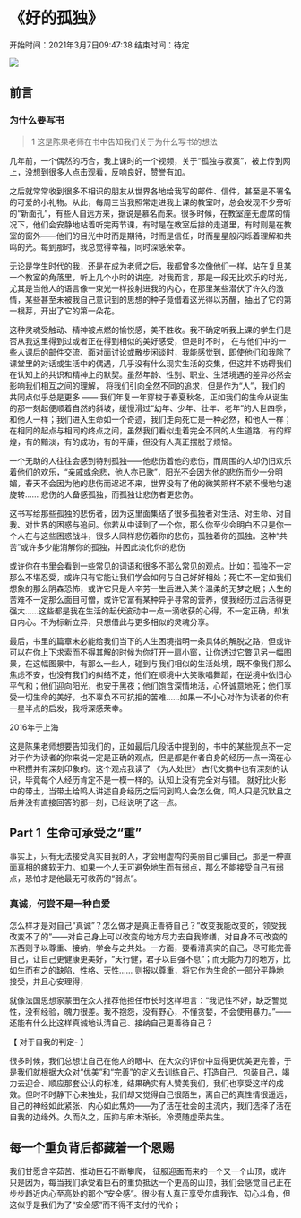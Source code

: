 # 《好的孤独》



开始时间：2021年3月7日09:47:38
结束时间：待定

![](assets/10002/06/01/03/01-1615081685720.png)

## 前言


### 为什么要写书

> 1 这是陈果老师在书中告知我们关于为什么写书的想法

几年前，一个偶然的巧合，我上课时的一个视频，关于“孤独与寂寞”，被上传到网上，没想到很多人点击观看，反响良好，赞誉有加。

之后就常常收到很多不相识的朋友从世界各地给我写的邮件、信件，甚至是不署名的可爱的小礼物。从此，每周三当我照常走进我上课的教室时，总会发现不少旁听的“新面孔”，有些人自远方来，据说是慕名而来。很多时候，在教室座无虚席的情况下，他们会安静地站着听完两节课，有时是在教室后排的走道里，有时则是在教室的窗外——他们的目光中时而是期待，时而是信任，时而星星般闪烁着理解和共鸣的光。每到那时，我总觉得幸福，同时深感荣幸。

无论是学生时代的我，还是在成为老师之后，我都曾多次像他们一样，站在复旦某一个教室的角落里，听上几个小时的讲座。对我而言，那是一段无比欢乐的时光，尤其是当他人的语言像一束光一样投射进我的内心，在那里某些潜伏了许久的激情，某些甚至未被我自己意识到的思想的种子竟借着这光得以苏醒，抽出了它的第一根芽，开出了它的第一朵花。

这种灵魂受触动、精神被点燃的愉悦感，美不胜收。我不确定听我上课的学生们是否从我这里得到过或者正在得到相似的美好感受，但是时不时，
在与他们中的一些人课后的邮件交流、面对面讨论或散步闲谈时，我能感觉到，即使他们和我除了课堂里的对话或生活中的偶遇，几乎没有什么现实生活的交集，但这并不妨碍我们在认知上的共识和精神上的默契。虽然年龄、性别、职业、生活境遇的差异必然会影响我们相互之间的理解，
将我们引向全然不同的追求，但是作为“人”，我们的共同点似乎总是更多 —— 我们年复一年穿梭于春夏秋冬，正如我们的生命从诞生的那一刻起便顺着自然的斜坡，缓慢滑过“幼年、少年、壮年、老年”的人世四季，和他人一样；我们进入生命如一个奇迹，我们走向死亡是一种必然，和他人一样；在相同的起点与相同的终点之间，虽然我们看似走着完全不同的人生道路，有的辉煌，有的黯淡，有的成功，有的平庸，但没有人真正摆脱了烦恼。


一个无助的人往往会感到特别孤独——他悲伤着他的悲伤，而周围的人却仍旧欢乐着他们的欢乐，“亲戚或余悲，他人亦已歌”，阳光不会因为他的悲伤而少一分明媚，春天不会因为他的悲伤而迟迟不来，世界没有了他的微笑照样不紧不慢地匀速旋转…… 悲伤的人备感孤独，而孤独让悲伤者更悲伤。



这书写给那些孤独的悲伤者，因为这里面集结了很多孤独者对生活、对生命、对自我、对世界的困惑与追问。你若从中读到了一个你，那么你至少会明白不只是你一个人在与这些困惑战斗，很多人同样悲伤着你的悲伤，孤独着你的孤独。这种“共苦”或许多少能消解你的孤独，并因此淡化你的悲伤
 


或许你在书里会看到一些常见的词语和很多不那么常见的观点。比如：孤独不一定那么不堪忍受，或许只有它能让我们学会如何与自己好好相处；死亡不一定如我们想象的那么阴森恐怖，或许它只是人辛劳一生后进入某个温柔的无梦之眠；人生的苦难不一定那么面目可憎，或许它富有某种异乎寻常的营养，使我经历过后活得更强大……这些都是我在生活的起伏波动中一点一滴收获的心得，不一定正确，却发自内心。不为标新立异，只想借此与更多相似的灵魂分享。

最后，书里的篇章未必能给我们当下的人生困境指明一条具体的解脱之路，但或许可以在你上下求索而不得其解的时候为你打开一扇小窗，让你透过它瞥见另一幅图景，在这幅图景中，有那么一些人，碰到与我们相似的生活处境，既不像我们那么焦虑不安，也没有我们的纠结不定，他们在顺境中大笑歌唱舞蹈，在逆境中依旧心平气和；他们迎向阳光，也安于黑夜；他们饱含深情地活，心怀诚意地死；他们享受一切生命的美好，也不辜负不可抗拒的苦难……如果一不小心对作为读者的你有一星半点的启发，我将深感荣幸。

2016年于上海 

这是陈果老师想要告知我们的，正如最后几段话中提到的，书中的某些观点不一定对于作为读者的你来说一定是正确的观点，但是都是作者自身的经历一点一滴在心中积攒并有深刻印象的。这个观点我读了 《为人处世》 古代文摘中也有深刻的认识，毕竟每个人经历肯定不是一模一样的。认知上没有完全对与错。
就好比火影中的带土，当带土给鸣人讲述自身经历之后问到鸣人会怎么做，鸣人只是沉默且之后并没有直接回答的那一刻，已经说明了这一点。


## Part 1  生命可承受之“重”


事实上，只有无法接受真实自我的人，才会用虚构的美丽自己骗自己，那是一种直面真相的瘫软无力。如果一个人无可避免地生而有弱点，那么不能接受自己有弱点，恐怕才是他最无可救药的“弱点”。


###  真诚，何尝不是一种自爱

怎么样才是对自己“真诚”？怎么做才是真正善待自己？“改变我能改变的，领受我改变不了的”——对自己身上可以改变的地方尽力去自我修缮，对自身不可改变的东西则予以尊重、接纳，学会与之共处。一方面，要看清真实的自己，尽可能完善自己，让自己更健康更美好，“天行健，君子以自强不息”；而无能为力的地方，比如生而有之的缺陷、性格、天性…… 则报以尊重，将它作为生命的一部分平静地接受，并且心安理得，


就像法国思想家蒙田在众人推荐他担任市长时这样坦言：“我记性不好，缺乏警觉性，没有经验，魄力很差。我不抱怨，没有野心，不懂贪婪，不会使用暴力。”——还能有什么比这样真诚地认清自己、接纳自己更善待自己？


【 对于自我的判定- 】

很多时候，我们总想让自己在他人的眼中、在大众的评价中显得更优美更完善，于是我们就根据大众对“优美”和“完善”的定义去训练自己、打造自己、包装自己，竭力去迎合、顺应那套公认的标准，结果确实有人赞美我们，我们也享受这样的成效。但时不时静下心来独处，我们却又觉得自己很陌生，离自己的真性情很遥远，自己的神经如此紧张、内心如此焦灼——为了活在社会的主流内，我们选择了活在自我的边缘外。久而久之，压抑与麻木渐长，冷漠随虚荣共生。



## 每一个重负背后都藏着一个恩赐

我们甘愿含辛茹苦、推动巨石不断攀爬，
征服迎面而来的一个又一个山顶，或许只是因为，每当我们承受着巨石的重负抵达一个更高的山顶，我们会感觉自己正在步步趋近内心至高处的那个“安全感”。很少有人真正享受尔虞我诈、勾心斗角，但这似乎是我们为了“安全感”而不得不支付的代价；